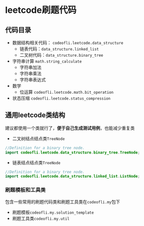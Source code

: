 # leetcode刷题代码
## 代码目录
  
- 数据结构相关代码： `codeofli.leetcode.data_structure`
    - 链表代码：`data_structure.linked_list`
    - 二叉树代码：`data_structure.binary_tree`
- 字符串计算 `math.string_calculate`
  - 字符串加法
  - 字符串乘法
  - 字符串表达式
- 数学
  - 位运算 `codeofli.leetcode.math.bit_operation`
- 状态压缩 `codeofli.leetcode.status_compression`
## 通用leetcode类结构
建议都使用一个类就行了，**便于自己生成测试用例**，也能减少重复类
- 二叉树结点结点类`TreeNode`  
```java
//Definition for a binary tree node.
import codeofli.leetcode.data_structure.binary_tree.TreeNode;
```
- 链表结点结点类`TreeNode`
```java
//Definition for a binary tree node.
import codeofli.leetcode.data_structure.linked_list.ListNode;
```
### 刷题模板和工具类
包含一些常用的刷题代码类和刷题工具类在`codeofli.my`包下
- 刷题模板`codeofli.my.solution_template`
- 刷题工具类`codeofli.my.util`
